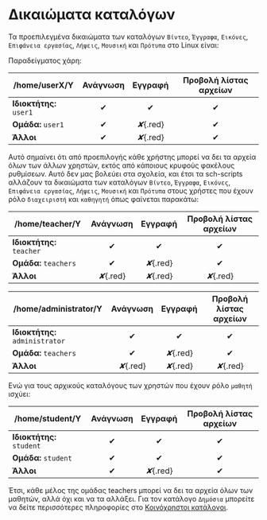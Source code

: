 # Δικαιώματα καταλόγων

Τα προεπιλεγμένα δικαιώματα των καταλόγων `Βίντεο`, `Έγγραφα`,
`Εικόνες`, `Επιφάνεια εργασίας`, `Λήψεις`, `Μουσική` και
`Πρότυπα` στο Linux είναι:

Παραδείγματος χάρη:

| /home/userΧ/Υ           | Ανάγνωση |  Εγγραφή  | Προβολή λίστας αρχείων  |
|-------------------------|:--------:|:---------:|:-----------------------:|
| **Ιδιοκτήτης:** `user1` |     ✔    |     ✔     |            ✔            |
| **Ομάδα:** `user1`      |     ✔    | *✘*{.red} |            ✔            |
| **Άλλοι**               |     ✔    | *✘*{.red} |            ✔            |

Αυτό σημαίνει ότι από προεπιλογής κάθε χρήστης μπορεί να δει τα αρχεία όλων των
άλλων χρηστών, εκτός από κάποιους κρυφούς φακέλους ρυθμίσεων. Αυτό δεν μας
βολεύει στα σχολεία, και έτσι τα sch-scripts αλλάζουν τα δικαιώματα των
καταλόγων `Βίντεο`, `Έγγραφα`, `Εικόνες`, `Επιφάνεια εργασίας`, `Λήψεις`,
`Μουσική` και `Πρότυπα` στους χρήστες που έχουν ρόλο `διαχειριστή` και `καθηγητή`
όπως φαίνεται παρακάτω:

| /home/teacher/Y           |  Ανάγνωση |  Εγγραφή  | Προβολή λίστας αρχείων  |
|---------------------------|:---------:|:---------:|:-----------------------:|
| **Ιδιοκτήτης:** `teacher` |     ✔     |     ✔     |            ✔            |
| **Ομάδα:** `teachers`     |     ✔     | *✘*{.red} |            ✔            |
| **Άλλοι**                 | *✘*{.red} | *✘*{.red} |        *✘*{.red}        |

| /home/administrator/Y           |  Ανάγνωση |  Εγγραφή  | Προβολή λίστας αρχείων  |
|---------------------------------|:---------:|:---------:|:-----------------------:|
| **Ιδιοκτήτης:** `administrator` |     ✔     |     ✔     |            ✔            |
| **Ομάδα:** `teachers`           |     ✔     | *✘*{.red} |            ✔            |
| **Άλλοι**                       | *✘*{.red} | *✘*{.red} |        *✘*{.red}        |

Ενώ για τους αρχικούς καταλόγους των χρηστών που έχουν ρόλο `μαθητή`
ισχύει:

| /home/student/Y           | Ανάγνωση |  Εγγραφή  | Προβολή λίστας αρχείων  |
|---------------------------|:--------:|:---------:|:-----------------------:|
| **Ιδιοκτήτης:** `student` |     ✔    |     ✔     |            ✔            |
| **Ομάδα:** `student`      |     ✔    |     ✔     |            ✔            |
| **Άλλοι**                 |     ✔    | *✘*{.red} |            ✔            |

Έτσι, κάθε μέλος της ομάδας teachers μπορεί να δει τα αρχεία όλων των μαθητών,
αλλά όχι και να τα αλλάξει. Για τον κατάλογο `Δημόσια` μπορείτε να δείτε
περισσότερες πληροφορίες στο [Κοινόχρηστοι κατάλογοι](shared-folders.md).

